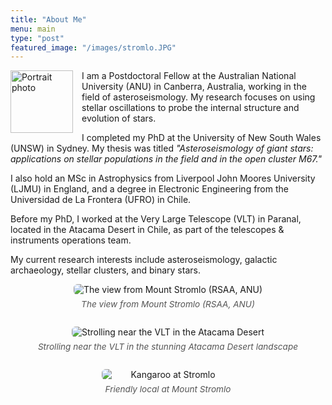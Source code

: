 ```yaml
---
title: "About Me"
menu: main
type: "post"
featured_image: "/images/stromlo.JPG"
---
```


<style>
  /* Portrait image styles */
  .tiny-left {
    float: left;
    width: 100px;
    margin: 0 1em 1em 0;
  }
  .wide-image {
    max-width: 100%;
    border-radius: 6px;
    margin-bottom: 2em;
  }
  /* Image grid for gallery */
  .image-grid {
    display: grid;
    grid-template-columns: repeat(2, 1fr);
    gap: 1em;
    max-width:900px;
    margin: 3em auto;
  }

  .image-grid figure {
    margin: 0;
    text-align: center;
  }

  .image-grid img {
    width: 100%;
    height: 270px;
    object-fit: cover;
    border-radius: 2px;
  }

  .image-caption {
    font-size: 0.85rem;
    color: #555;
    margin-top: 0.5em;
    font-style: italic;
  }
</style>

<img src="/images/portrait.jpg" alt="Portrait photo" class="tiny-left">

I am a Postdoctoral Fellow at the Australian National University (ANU) in Canberra, Australia, working in the field of asteroseismology. My research focuses on using stellar oscillations to probe the internal structure and evolution of stars.

I completed my PhD at the University of New South Wales (UNSW) in Sydney. My thesis was titled *"Asteroseismology of giant stars: applications on stellar populations in the field and in the open cluster M67."*

I also hold an MSc in Astrophysics from Liverpool John Moores University (LJMU) in England, and a degree in Electronic Engineering from the Universidad de La Frontera (UFRO) in Chile.

Before my PhD, I worked at the Very Large Telescope (VLT) in Paranal, located in the Atacama Desert in Chile, as part of the telescopes & instruments operations team.

My current research interests include asteroseismology, galactic archaeology, stellar clusters, and binary stars.



<figure style="text-align: center; margin-bottom: 2em;">
  <img src="/images/stromlo.JPG" alt="The view from Mount Stromlo (RSAA, ANU)" style="max-width: 100%; border-radius: 6px;">
  <figcaption style="font-size: 0.85rem; color: #555; margin-top: 0.5em; font-style: italic;">
    The view from Mount Stromlo (RSAA, ANU)
  </figcaption>
</figure>

<figure style="text-align: center; margin-bottom: 2em;">
  <img src="/images/trail_wide.JPG" alt="Strolling near the VLT in the Atacama Desert" style="max-width: 100%; border-radius: 6px;">
  <figcaption style="font-size: 0.85rem; color: #555; margin-top: 0.5em; font-style: italic;">
    Strolling near the VLT in the stunning Atacama Desert landscape
  </figcaption>
</figure>


<figure style="text-align: center; margin-bottom: 2em;">
  <img src="/images/kangaroo.JPG" alt="Kangaroo at Stromlo" style="max-width: 50%; height: auto; border-radius: 6px; display: block; margin: 0 auto;">
  <figcaption class="image-caption">Friendly local at Mount Stromlo</figcaption>
</figure>


